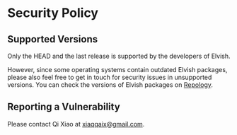 # Security Policy

## Supported Versions

Only the HEAD and the last release is supported by the developers of Elvish.

However, since some operating systems contain outdated Elvish packages, please
also feel free to get in touch for security issues in unsupported versions. You
can check the versions of Elvish packages on
[Repology](https://repology.org/project/elvish/versions).

## Reporting a Vulnerability

Please contact Qi Xiao at xiaqqaix@gmail.com.
